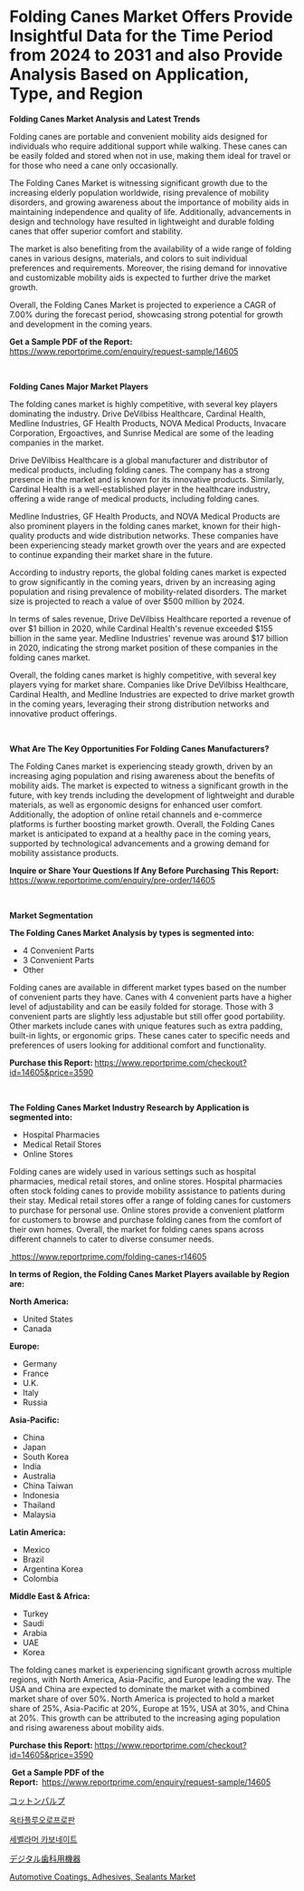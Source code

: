 <p><h1>Folding Canes Market Offers Provide Insightful Data for the Time Period from 2024 to 2031 and also Provide Analysis Based on Application, Type, and Region</h1></p><p><strong>Folding Canes Market Analysis and Latest Trends</strong></p>
<p><p>Folding canes are portable and convenient mobility aids designed for individuals who require additional support while walking. These canes can be easily folded and stored when not in use, making them ideal for travel or for those who need a cane only occasionally.</p><p>The Folding Canes Market is witnessing significant growth due to the increasing elderly population worldwide, rising prevalence of mobility disorders, and growing awareness about the importance of mobility aids in maintaining independence and quality of life. Additionally, advancements in design and technology have resulted in lightweight and durable folding canes that offer superior comfort and stability.</p><p>The market is also benefiting from the availability of a wide range of folding canes in various designs, materials, and colors to suit individual preferences and requirements. Moreover, the rising demand for innovative and customizable mobility aids is expected to further drive the market growth.</p><p>Overall, the Folding Canes Market is projected to experience a CAGR of 7.00% during the forecast period, showcasing strong potential for growth and development in the coming years.</p></p>
<p><strong>Get a Sample PDF of the Report:&nbsp;</strong> <a href="https://www.reportprime.com/enquiry/request-sample/14605">https://www.reportprime.com/enquiry/request-sample/14605</a></p>
<p>&nbsp;</p>
<p><strong>Folding Canes Major Market Players</strong></p>
<p><p>The folding canes market is highly competitive, with several key players dominating the industry. Drive DeVilbiss Healthcare, Cardinal Health, Medline Industries, GF Health Products, NOVA Medical Products, Invacare Corporation, Ergoactives, and Sunrise Medical are some of the leading companies in the market.</p><p>Drive DeVilbiss Healthcare is a global manufacturer and distributor of medical products, including folding canes. The company has a strong presence in the market and is known for its innovative products. Similarly, Cardinal Health is a well-established player in the healthcare industry, offering a wide range of medical products, including folding canes.</p><p>Medline Industries, GF Health Products, and NOVA Medical Products are also prominent players in the folding canes market, known for their high-quality products and wide distribution networks. These companies have been experiencing steady market growth over the years and are expected to continue expanding their market share in the future.</p><p>According to industry reports, the global folding canes market is expected to grow significantly in the coming years, driven by an increasing aging population and rising prevalence of mobility-related disorders. The market size is projected to reach a value of over $500 million by 2024.</p><p>In terms of sales revenue, Drive DeVilbiss Healthcare reported a revenue of over $1 billion in 2020, while Cardinal Health's revenue exceeded $155 billion in the same year. Medline Industries' revenue was around $17 billion in 2020, indicating the strong market position of these companies in the folding canes market.</p><p>Overall, the folding canes market is highly competitive, with several key players vying for market share. Companies like Drive DeVilbiss Healthcare, Cardinal Health, and Medline Industries are expected to drive market growth in the coming years, leveraging their strong distribution networks and innovative product offerings.</p></p>
<p>&nbsp;</p>
<p><strong>What Are The Key Opportunities For Folding Canes Manufacturers?</strong></p>
<p><p>The Folding Canes market is experiencing steady growth, driven by an increasing aging population and rising awareness about the benefits of mobility aids. The market is expected to witness a significant growth in the future, with key trends including the development of lightweight and durable materials, as well as ergonomic designs for enhanced user comfort. Additionally, the adoption of online retail channels and e-commerce platforms is further boosting market growth. Overall, the Folding Canes market is anticipated to expand at a healthy pace in the coming years, supported by technological advancements and a growing demand for mobility assistance products.</p></p>
<p><strong>Inquire or Share Your Questions If Any Before Purchasing This Report:</strong> <a href="https://www.reportprime.com/enquiry/pre-order/14605">https://www.reportprime.com/enquiry/pre-order/14605</a></p>
<p>&nbsp;</p>
<p><strong>Market Segmentation</strong></p>
<p><strong>The Folding Canes Market Analysis by types is segmented into:</strong></p>
<p><ul><li>4 Convenient Parts</li><li>3 Convenient Parts</li><li>Other</li></ul></p>
<p><p>Folding canes are available in different market types based on the number of convenient parts they have. Canes with 4 convenient parts have a higher level of adjustability and can be easily folded for storage. Those with 3 convenient parts are slightly less adjustable but still offer good portability. Other markets include canes with unique features such as extra padding, built-in lights, or ergonomic grips. These canes cater to specific needs and preferences of users looking for additional comfort and functionality.</p></p>
<p><strong>Purchase this Report:&nbsp;</strong><a href="https://www.reportprime.com/checkout?id=14605&price=3590">https://www.reportprime.com/checkout?id=14605&price=3590</a></p>
<p>&nbsp;</p>
<p><strong>The Folding Canes Market Industry Research by Application is segmented into:</strong></p>
<p><ul><li>Hospital Pharmacies</li><li>Medical Retail Stores</li><li>Online Stores</li></ul></p>
<p><p>Folding canes are widely used in various settings such as hospital pharmacies, medical retail stores, and online stores. Hospital pharmacies often stock folding canes to provide mobility assistance to patients during their stay. Medical retail stores offer a range of folding canes for customers to purchase for personal use. Online stores provide a convenient platform for customers to browse and purchase folding canes from the comfort of their own homes. Overall, the market for folding canes spans across different channels to cater to diverse consumer needs.</p></p>
<p><a href="https://www.reportprime.com/folding-canes-r14605">&nbsp;https://www.reportprime.com/folding-canes-r14605</a></p>
<p><strong>In terms of Region, the Folding Canes Market Players available by Region are:</strong></p>
<p>
    <p> <strong> North America: </strong>
        <ul>
            <li>United States</li>
            <li>Canada</li>
        </ul>
        </p> 
    <p> <strong> Europe: </strong>
        <ul>
            <li>Germany</li>
            <li>France</li>
            <li>U.K.</li>
            <li>Italy</li>
            <li>Russia</li>
        </ul>
        </p> 
    <p> <strong> Asia-Pacific: </strong>
        <ul>
            <li>China</li>
            <li>Japan</li>
            <li>South Korea</li>
            <li>India</li>
            <li>Australia</li>
            <li>China Taiwan</li>
            <li>Indonesia</li>
            <li>Thailand</li>
            <li>Malaysia</li>
        </ul>
        </p> 
    <p> <strong> Latin America: </strong>
        <ul>
            <li>Mexico</li>
            <li>Brazil</li>
            <li>Argentina Korea</li>
            <li>Colombia</li>
        </ul>
        </p> 
    <p> <strong> Middle East & Africa: </strong>
        <ul>
            <li>Turkey</li>
            <li>Saudi</li>
            <li>Arabia</li>
            <li>UAE</li>
            <li>Korea</li>
        </ul>
    </p>
    </p>
<p><p>The folding canes market is experiencing significant growth across multiple regions, with North America, Asia-Pacific, and Europe leading the way. The USA and China are expected to dominate the market with a combined market share of over 50%. North America is projected to hold a market share of 25%, Asia-Pacific at 20%, Europe at 15%, USA at 30%, and China at 20%. This growth can be attributed to the increasing aging population and rising awareness about mobility aids.</p></p>
<p><strong>Purchase this Report: </strong><a href="https://www.reportprime.com/checkout?id=14605&price=3590">https://www.reportprime.com/checkout?id=14605&price=3590</a></p>
<p>&nbsp;<strong>Get a Sample PDF of the Report:&nbsp;&nbsp;</strong><a href="https://www.reportprime.com/enquiry/request-sample/14605">https://www.reportprime.com/enquiry/request-sample/14605</a></p>
<p><strong></strong></p>
<p><p><a href="https://github.com/hilmi-2a/Market-Research-Report-List-1/blob/main/635382525484.md">コットンパルプ</a></p><p><a href="https://github.com/nuekbpymrrz5/Market-Research-Report-List-1/blob/main/343875123198.md">옥타플루오로프로판</a></p><p><a href="https://github.com/BrettWeberrt8767765/Market-Research-Report-List-1/blob/main/839673923199.md">세벨라머 카보네이트</a></p><p><a href="https://github.com/jkjreqjscoxx7/Market-Research-Report-List-1/blob/main/524636025483.md">デジタル歯科用機器</a></p><p><a href="https://issuu.com/reportprime-2/docs/automotive-coatings-adhesives-sealants-market-size">Automotive Coatings, Adhesives, Sealants Market</a></p></p>